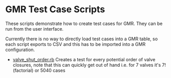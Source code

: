 # GMR Test Case Scripts

These scripts demonstrate how to create test cases for GMR. They can be run from the user interface.

Currently there is no way to directly load test cases into a GMR table, so each script exports to CSV and this has to be imported into a GMR configuration.

- [valve_shut_order.rb](./valve_shut_order.rb) Creates a test for every potential order of valve closures, note that this can quickly get out of hand i.e. for 7 valves it's 7! (factorial) or 5040 cases
